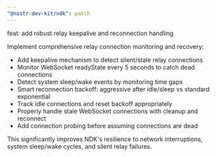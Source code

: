 ```yaml
---
"@nostr-dev-kit/ndk": patch
---
```


feat: add robust relay keepalive and reconnection handling

Implement comprehensive relay connection monitoring and recovery:
- Add keepalive mechanism to detect silent/stale relay connections
- Monitor WebSocket readyState every 5 seconds to catch dead connections
- Detect system sleep/wake events by monitoring time gaps
- Smart reconnection backoff: aggressive after idle/sleep vs standard exponential
- Track idle connections and reset backoff appropriately
- Properly handle stale WebSocket connections with cleanup and reconnect
- Add connection probing before assuming connections are dead

This significantly improves NDK's resilience to network interruptions, system sleep/wake cycles, and silent relay failures.